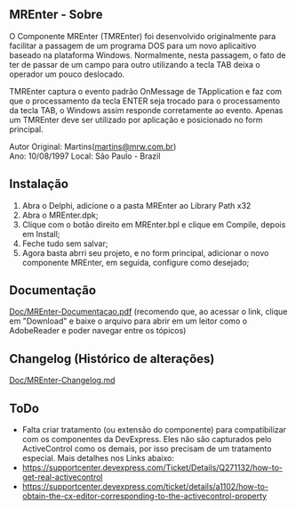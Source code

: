 ## MREnter - Sobre
O Componente MREnter (TMREnter) foi desenvolvido originalmente para facilitar a passagem de um programa DOS para um novo aplicaitivo baseado na plataforma Windows. Normalmente, nesta passagem, o fato de ter de passar de um campo para outro utilizando a tecla TAB deixa o operador um pouco deslocado.

TMREnter captura o evento padrão OnMessage de TApplication e faz com que o processamento da tecla ENTER seja trocado para o processamento da tecla TAB, o Windows assim responde corretamente ao evento.
Apenas um TMREnter deve ser utilizado por aplicação e posicionado no form principal.

Autor Original: Martins(martins@mrw.com.br)                                 
Ano: 10/08/1997
Local: São Paulo - Brazil

## Instalação
1. Abra o Delphi, adicione o a pasta MREnter ao Library Path x32
2. Abra o MREnter.dpk;
3. Clique com o botão direito em MREnter.bpl e clique em Compile, depois em Install;
4. Feche tudo sem salvar;
5. Agora basta abrri seu projeto, e no form principal, adicionar o novo componente MREnter, em seguida, configure como desejado;

## Documentação
[Doc/MREnter-Documentacao.pdf](Doc/MREnter-Documentacao.pdf)
(recomendo que, ao acessar o link, clique em "Download" e baixe o arquivo para abrir em um leitor como o AdobeReader e poder navegar entre os tópicos)

## Changelog (Histórico de alterações)
[Doc/MREnter-Changelog.md](Doc/MREnter-Changelog.md)

## ToDo
- Falta criar tratamento (ou extensão do componente) para compatibilizar com os componentes da DevExpress.
Eles não são capturados pelo ActiveControl como os demais, por isso precisam de um tratamento especial.
Mais detalhes nos Links abaixo:
 - https://supportcenter.devexpress.com/Ticket/Details/Q271132/how-to-get-real-activecontrol
 - https://supportcenter.devexpress.com/ticket/details/a1102/how-to-obtain-the-cx-editor-corresponding-to-the-activecontrol-property
